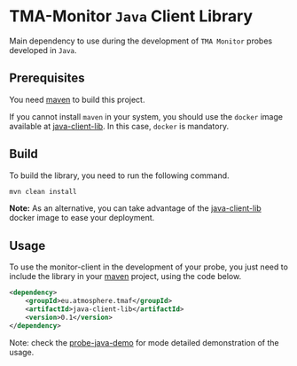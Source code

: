 # TMA-Monitor `Java` Client Library 

Main dependency to use during the development of `TMA Monitor` probes developed in `Java`.


## Prerequisites

You need [maven](https://maven.apache.org/) to build this project.

If you cannot install `maven` in your system, you should use the `docker` image available at [java-client-lib](../). In this case, `docker` is mandatory.


## Build

To build the library, you need to run the following command.

```sh
mvn clean install
```

**Note:** As an alternative, you can take advantage of the [java-client-lib](../) docker image to ease your deployment.

## Usage

To use the monitor-client in the development of your probe, you just need to include the library in your [maven](https://maven.apache.org/) project, using the code below.

```xml
<dependency>
    <groupId>eu.atmosphere.tmaf</groupId>
    <artifactId>java-client-lib</artifactId>
    <version>0.1</version>
</dependency>
```


Note: check the [probe-java-demo](../../probes/probe-java-demo) for mode detailed demonstration of the usage.